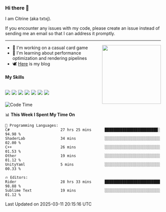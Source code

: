 ### Hi there 👋

I am Citrine (aka txtxj).

If you encounter any issues with my code, please create an issue instead of sending me an email so that I can address it promptly.

---

<img align="right" height="190" src="http://github-profile-summary-cards.vercel.app/api/cards/stats?username=txtxj&theme=vue">

- 🌱 I'm working on a casual card game
- 📖 I'm learning about performance optimization and rendering pipelines
- 🕊️ [Here](https://txtxj.top) is my blog

#### My Skills

![](https://img.shields.io/badge/Unity-000000?logo=unity&logoColor=fff)
![](https://img.shields.io/badge/C%23-239120?logo=csharp&logoColor=fff)
![](https://img.shields.io/badge/Python-3e74a2?logo=python&logoColor=fff)
![](https://img.shields.io/badge/C++-65318e?logo=cplusplus&logoColor=fff)
![](https://img.shields.io/badge/Vue-4FC08D?logo=vuedotjs&logoColor=fff)
![](https://img.shields.io/badge/Blender-f5792a?logo=blender&logoColor=fff)
![](https://img.shields.io/badge/MS%20SQL-cc2927?logo=microsoftsqlserver&logoColor=fff)
---

<!--START_SECTION:waka-->
![Code Time](http://img.shields.io/badge/Code%20Time-2%2C605%20hrs%2019%20mins-blue)

📊 **This Week I Spent My Time On** 

```text
💬 Programming Languages: 
C#                       27 hrs 25 mins      ████████████████████████░   94.98 % 
ShaderLab                34 mins             ░░░░░░░░░░░░░░░░░░░░░░░░░   02.00 % 
C++                      26 mins             ░░░░░░░░░░░░░░░░░░░░░░░░░   01.53 % 
Other                    19 mins             ░░░░░░░░░░░░░░░░░░░░░░░░░   01.12 % 
UnityYaml                5 mins              ░░░░░░░░░░░░░░░░░░░░░░░░░   00.33 % 

🔥 Editors: 
Rider                    28 hrs 33 mins      █████████████████████████   98.88 % 
Sublime Text             19 mins             ░░░░░░░░░░░░░░░░░░░░░░░░░   01.12 % 
```


 Last Updated on 2025-03-11 20:15:16 UTC
<!--END_SECTION:waka-->
